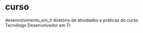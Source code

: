# curso
 desenvolvimento_em_ti
diretório de atividades e práticas do curso Tecnólogo Desenvolvedor em TI
